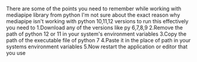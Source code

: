 There are some of the points you need to remember while working with mediapipe library from python
I'm not sure about the exact reason why mediapipe isn't working with python 10,11,12 versions
to run this effectively you need to 
  1.Download any of the versions like py 6,7,8,9
  2.Remove the path of python 12 or 11 in your system's environment variables
  3.Copy the path of the executable file of python 7
  4.Paste it in the place of path in your systems environment variables
  5.Now restart the application or editor that you use
  
